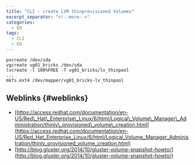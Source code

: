```yaml
---
title: "CLI - create LVM thinprovisioned Volumes"
excerpt_separator: "<!--more-->"
categories:
  - EN
tags:
  - CLI
  - EN
---
```



```
pvcreate /dev/sda
vgcreate vg01_bricks /dev/sda
lvcreate -l 100%FREE -T vg01_bricks/lv_thinpool
...
mkfs.ext4 /dev/mapper/vg01_bricks-lv_thinpool
```

## Weblinks {#weblinks}

* [https://access.redhat.com/documentation/en-US/Red\_Hat\_Enterprise\_Linux/6/html/Logical\_Volume\_Manager\_Administration/thinly\_provisioned\_volume\_creation.html](https://access.redhat.com/documentation/en-US/Red_Hat_Enterprise_Linux/6/html/Logical_Volume_Manager_Administration/thinly_provisioned_volume_creation.html)
* [http://blog.gluster.org/2014/10/gluster-volume-snapshot-howto/](http://blog.gluster.org/2014/10/gluster-volume-snapshot-howto/)




